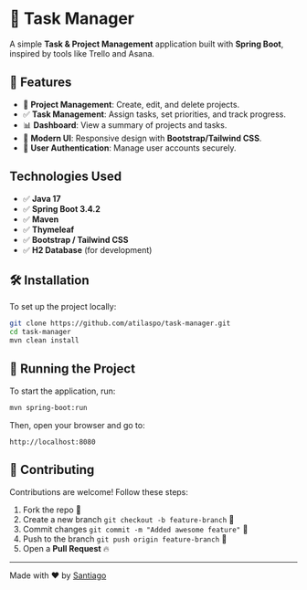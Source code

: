 # 🚀 Task Manager

A simple **Task & Project Management** application built with **Spring Boot**, inspired by tools like Trello and Asana.

## 📌 Features

- 📝 **Project Management**: Create, edit, and delete projects.
- ✅ **Task Management**: Assign tasks, set priorities, and track progress.
- 📊 **Dashboard**: View a summary of projects and tasks.
- 🎨 **Modern UI**: Responsive design with **Bootstrap/Tailwind CSS**.
- 🔐 **User Authentication**: Manage user accounts securely.

## Technologies Used

- ✅ **Java 17**
- ✅ **Spring Boot 3.4.2**
- ✅ **Maven**
- ✅ **Thymeleaf**
- ✅ **Bootstrap / Tailwind CSS**
- ✅ **H2 Database** (for development)
## 🛠 Installation

To set up the project locally:

```bash
git clone https://github.com/atilaspo/task-manager.git
cd task-manager
mvn clean install
```

## 🚀 Running the Project

To start the application, run:

```bash
mvn spring-boot:run
```

Then, open your browser and go to:

```
http://localhost:8080
```

## 🔗 Contributing

Contributions are welcome! Follow these steps:

1. Fork the repo 🍴
2. Create a new branch `git checkout -b feature-branch` 🌱
3. Commit changes `git commit -m "Added awesome feature"` 🎉
4. Push to the branch `git push origin feature-branch` 🚀
5. Open a **Pull Request** 🔥

---

Made with ❤️ by [Santiago](https://github.com/atilaspo)
